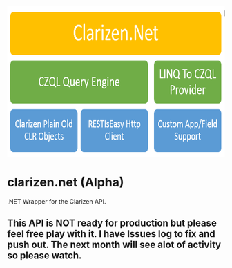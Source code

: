 <img src="https://raw.githubusercontent.com/garfbradaz/clarizen.net/master/img/Clarizen_Net_Structure.PNG" width="700px" height="350px">

# clarizen.net (Alpha)
.NET Wrapper for the Clarizen API.

## This API is NOT ready for production but please feel free play with it. I have Issues log to fix and push out. The next month will see alot of activity so please watch.

